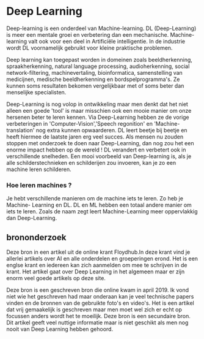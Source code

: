 ﻿# Deep Learning

Deep-learning is een onderdeel van Machine-learning. DL (Deep-Learning) is meer een mentale groei en verbetering dan een mechanische. Machine-learning valt ook voor een deel in Artificiële intelligentie.
In de industrie wordt DL voornamelijk gebruikt voor kleine praktische problemen.

Deep learning kan toegepast worden in domeinen zoals beeldherkenning, spraakherkenning, natural language processing, audioherkenning, social network-filtering, machinevertaling, bioinformatica, samenstelling van medicijnen, medische beeldherkenning en bordspelprogramma's. Ze kunnen soms resultaten bekomen vergelijkbaar met of soms beter dan menselijke specialisten.

Deep-Learning is nog volop in ontwikkeling  maar men denkt dat het niet alleen een goede 'tool' is maar misschien ook een mooie manier om onze hersenen beter te leren kennen. 
Via Deep-Learning hebben ze de vorige verbeteringen in 'Computer-Vision','Speech regonition' en 'Machine-translation' nog extra kunnen opwaarderen. DL leert beetje bij beetje en heeft hiermee de laatste jaren erg veel succes. Als mensen  nu zouden stoppen met onderzoek te doen naar Deep-Learning, dan nog zou het een enorme impact hebben op de wereld !
DL verandert en verbetert ook in verschillende snelheden.
Een mooi voorbeeld van Deep-learning is, als je alle schilderstechnieken en schilderijen zou invoeren, kan je zo een machine leren schilderen.

### Hoe leren machines ?

Je hebt verschillende manieren om de machine iets te leren. Zo heb je Machine- Learning en DL.
DL en ML hebben een totaal andere manier om iets te leren. Zoals de naam zegt leert Machine-Learning meer oppervlakkig dan Deep-Learning.

## brononderzoek

Deze bron in een artikel uit de online krant Floydhub.In deze krant vind je allerlei artikels over AI en alle onderdelen en groeperingen erond. Het is een englse krant en iedereen kan zich aanmelden om mee te schrijven in de krant. Het artikel gaat over Deep Learning in het algemeen maar er zijn enorm veel goede artikels op deze site.

Deze bron is een geschreven bron die online kwam in april 2019. Ik vond niet wie het geschreven had maar onderaan kan je veel technische papers vinden en de bronnen van de gebruikte foto's en video's. Het is een artikel dat vrij gemaakelijk is geschreven maar men moet wel zich er echt op focussen anders wordt het te moeilijk.
Deze bron is een secundaire bron. Dit artikel geeft veel nuttige informatie maar is niet geschikt als men nog nooit van Deep Learning hebben gehoord.
